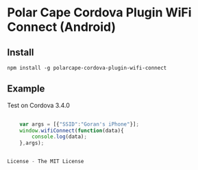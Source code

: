 #  Polar Cape Cordova Plugin WiFi Connect (Android)

## Install

    npm install -g polarcape-cordova-plugin-wifi-connect

## Example

Test on Cordova 3.4.0

```javascript
    
    var args = [{"SSID":"Goran's iPhone"}];
    window.wifiConnect(function(data){
        console.log(data);
    },args);


License - The MIT License
